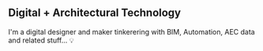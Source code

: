 ## Digital + Architectural Technology

I'm a digital designer and maker tinkerering with BIM, Automation, AEC data and related stuff... :bulb:
